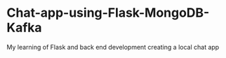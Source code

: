 # Chat-app-using-Flask-MongoDB-Kafka
My learning of Flask and back end development creating a local chat app
